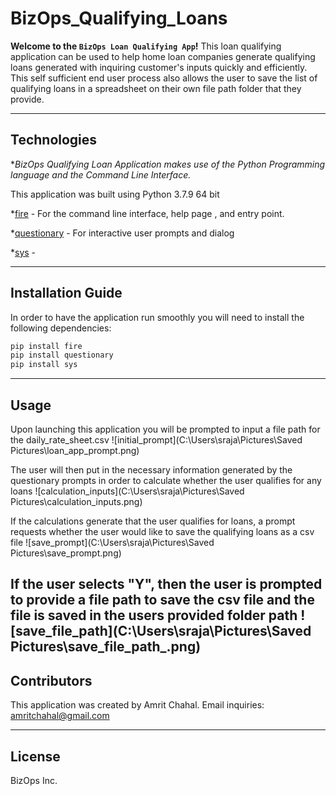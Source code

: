 # BizOps_Qualifying_Loans

**Welcome to the `BizOps Loan Qualifying App`!**
This loan qualifying application can be used to help home loan companies generate qualifying loans generated with inquiring customer's inputs quickly and efficiently. This self sufficient end user process also allows the user to save the list of qualifying loans in a spreadsheet on their own file path folder that they provide.

---

## Technologies
**BizOps Qualifying Loan Application makes use of the Python Programming language and the Command Line Interface.*

This application was built using Python 3.7.9 64 bit

*[fire](fire) - For the command line interface, help page , and entry point.

*[questionary](questionary) - For interactive user prompts and dialog

*[sys](sys) - 

---

## Installation Guide

In order to have the application run smoothly you will need to install the following dependencies:
```python
pip install fire
pip install questionary
pip install sys
```
---

## Usage

Upon launching this application you will be prompted to input a file path for the daily_rate_sheet.csv
![initial_prompt](C:\Users\sraja\Pictures\Saved Pictures\loan_app_prompt.png)

The user will then put in the necessary information generated by the questionary prompts in order to calculate whether the user qualifies for any loans
![calculation_inputs](C:\Users\sraja\Pictures\Saved Pictures\calculation_inputs.png)

If the calculations generate that the user qualifies for loans, a prompt requests whether the user would like to save the qualifying loans as a csv file
![save_prompt](C:\Users\sraja\Pictures\Saved Pictures\save_prompt.png)

If the user selects "Y", then the user is prompted to provide a file path to save the csv file and the file is saved in the users provided folder path
![save_file_path](C:\Users\sraja\Pictures\Saved Pictures\save_file_path_.png)
---

## Contributors

This application was created by Amrit Chahal.
Email inquiries: amritchahal@gmail.com 

---

## License

BizOps Inc.